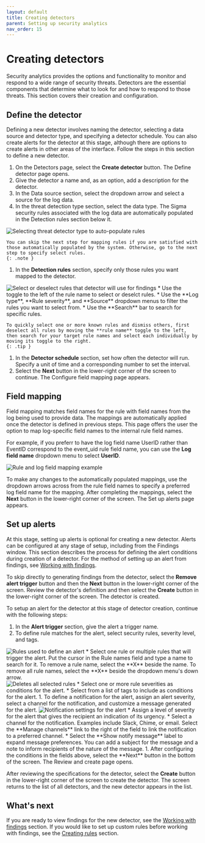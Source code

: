 ```yaml
---
layout: default
title: Creating detectors
parent: Setting up security analytics
nav_order: 15
---
```


# Creating detectors

Security analytics provides the options and functionality to monitor and respond to a wide range of security threats. Detectors are the essential components that determine what to look for and how to respond to those threats. This section covers their creation and configuration. 

## Define the detector

Defining a new detector involves naming the detector, selecting a data source and detector type, and specifying a detector schedule. You can also create alerts for the detector at this stage, although there are options to create alerts in other areas of the interface. Follow the steps in this section to define a new detector.

1. On the Detectors page, select the **Create detector** button. The Define detector page opens.
1. Give the detector a name and, as an option, add a description for the detector. 
1. In the Data source section, select the dropdown arrow and select a source for the log data.
1. In the threat detection type section, select the data type. The Sigma security rules associated with the log data are automatically populated in the Detection rules section below it.
<img src="{{site.url}}{{site.baseurl}}/images/Security/detector_rules.png" alt="Selecting threat detector type to auto-populate rules">

    You can skip the next step for mapping rules if you are satisfied with those automatically populated by the system. Otherwise, go to the next step to specify select rules.
    {: .note }

1. In the **Detection rules** section, specify only those rules you want mapped to the detector.
<img src="{{site.url}}{{site.baseurl}}/images/Security/select_rules.png" alt="Select or deselect rules that detector will use for findings">
* Use the toggle to the left of the rule name to select or deselct rules.
* Use the **Log type**, **Rule severity**, and **Source** dropdown menus to filter the rules you want to select from. 
* Use the **Search** bar to search for specific rules.

    To quickly select one or more known rules and dismiss others, first deselect all rules by moving the **rule name** toggle to the left, then search for your target rule names and select each individually by moving its toggle to the right.
    {: .tip }

1. In the **Detector schedule** section, set how often the detector will run. Specify a unit of time and a corresponding number to set the interval.
1. Select the **Next** button in the lower-right corner of the screen to continue. The Configure field mapping page appears.

## Field mapping

Field mapping matches field names for the rule with field names from the log being used to provide data. The mappings are automatically applied once the detector is defined in previous steps. This page offers the user the option to map log-specific field names to the internal rule field names.

For example, if you preferr to have the log field name UserID rather than EventID correspond to the event_uid rule field name, you can use the **Log field name** dropdown menu to select **UserID**.

<img src="{{site.url}}{{site.baseurl}}/images/Security/field_map.png" alt="Rule and log field mapping example">

To make any changes to the automatically populated mappings, use the dropdown arrows across from the rule field names to specify a preferred log field name for the mapping. After completing the mappings, select the **Next** button in the lower-right corner of the screen. The Set up alerts page appears.

## Set up alerts

At this stage, setting up alerts is optional for creating a new detector. Alerts can be configured at any stage of setup, including from the Findings window. This section describes the process for defining the alert conditions during creation of a detector. For the method of setting up an alert from findings, see [Working with findings](#findings). 

To skip directly to generating findings from the detector, select the **Remove alert trigger** button and then the **Next** button in the lower-right corner of the screen. Review the detector's definition and then select the **Create** button in the lower-right corner of the screen. The detector is created. 

To setup an alert for the detector at this stage of detector creation, continue with the following steps:

1. In the **Alert trigger** section, give the alert a trigger name.
1. To define rule matches for the alert, select security rules, severity level, and tags. 
<img src="{{site.url}}{{site.baseurl}}/images/Security/alert_rules.png" alt="Rules used to define an alert">
* Select one rule or multiple rules that will trigger the alert. Put the cursor in the Rule names field and type a name to search for it. To remove a rule name, select the **X** beside the name. To remove all rule names, select the **X** beside the dropdown menu's down arrow.
<br><img src="{{site.url}}{{site.baseurl}}/images/Security/rule_name_delete.png" alt="Deletes all selected rules">
* Select one or more rule severities as conditions for the alert.
* Select from a list of tags to include as conditions for the alert.
1. To define a notification for the alert, assign an alert severity, select a channel for the notification, and customize a message generated for the alert.
<img src="{{site.url}}{{site.baseurl}}/images/Security/alert_notify.png" alt="Notification settings for the alert">
* Assign a level of severity for the alert that gives the recipient an indication of its urgency.
* Select a channel for the notification. Examples include Slack, Chime, or email. Select the  **Manage channels** link to the right of the field to link the notification to a preferred channel.
* Select the **Show notify message** label to expand message preferences. You can add a subject for the message and a note to inform recipients of the nature of the message.
1. After configuring the conditions in the fields above, select the **Next** button in the bottom of the screen. The Review and create page opens.

After reviewing the specifications for the detector, select the **Create** button in the lower-right corner of the screen to create the detector. The screen returns to the list of all detectors, and the new detector appears in the list.

## What's next

If you are ready to view findings for the new detector, see the [Working with findings](#findings) section. If you would like to set up custom rules before working with findings, see the [Creating rules](#rules) section. 

